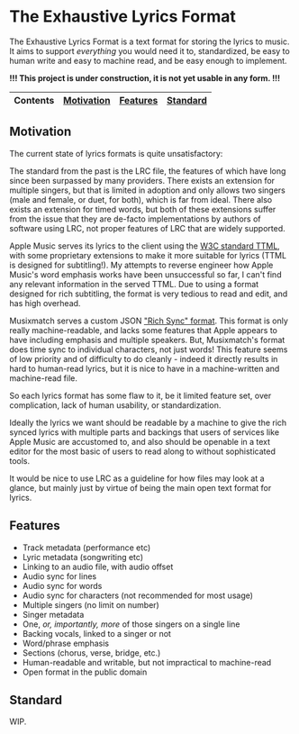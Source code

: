 # The Exhaustive Lyrics Format

The Exhaustive Lyrics Format is a text format for storing the lyrics to music.
It aims to support *everything* you would need it to, standardized, be easy to human write and easy to machine read, and be easy enough to implement.

**!!! This project is under construction, it is not yet usable in any form. !!!**

| Contents | [Motivation](#motivation) | [Features](#features) | [Standard](#standard) |
|----------|---------------------------|-----------------------|-----------------------|

## Motivation

The current state of lyrics formats is quite unsatisfactory:

The standard from the past is the LRC file, the features of which have long since been surpassed by many providers.
There exists an extension for multiple singers, but that is limited in adoption and only allows two singers
(male and female, or duet, for both), which is far from ideal.
There also exists an extension for timed words, but both of these extensions suffer from the issue that they are
de-facto implementations by authors of software using LRC, not proper features of LRC that are widely supported.

Apple Music serves its lyrics to the client using the [W3C standard TTML](https://www.w3.org/TR/ttml2/),
with some proprietary extensions to make it more suitable for lyrics (TTML is designed for subtitling!).
My attempts to reverse engineer how Apple Music's word emphasis works have been unsuccessful so far, I can't find
any relevant information in the served TTML.
Due to using a format designed for rich subtitling, the format is very tedious to read and edit, and has high overhead.

Musixmatch serves a custom JSON ["Rich Sync" format](https://developer.musixmatch.com/documentation/api-reference/track-richsync-get).
This format is only really machine-readable, and lacks some features that Apple appears to have including emphasis and
multiple speakers. But, Musixmatch's format does time sync to individual characters, not just words!
This feature seems of low priority and of difficulty to do cleanly - indeed it directly results in hard to human-read
lyrics, but it is nice to have in a machine-written and machine-read file.

So each lyrics format has some flaw to it, be it limited feature set, over complication, lack of human usability, or
standardization.

Ideally the lyrics we want should be readable by a machine to give the rich synced lyrics with multiple parts and backings
that users of services like Apple Music are accustomed to,
and also should be openable in a text editor for the most basic of users to read along to without sophisticated tools.

It would be nice to use LRC as a guideline for how files may look at a glance, but mainly just by virtue of being the
main open text format for lyrics.

## Features

- Track metadata (performance etc)
- Lyric metadata (songwriting etc)
- Linking to an audio file, with audio offset
- Audio sync for lines
- Audio sync for words
- Audio sync for characters (not recommended for most usage)
- Multiple singers (no limit on number)
- Singer metadata
- One, *or, importantly, more* of those singers on a single line
- Backing vocals, linked to a singer or not
- Word/phrase emphasis
- Sections (chorus, verse, bridge, etc.)
- Human-readable and writable, but not impractical to machine-read
- Open format in the public domain

## Standard

WIP.

